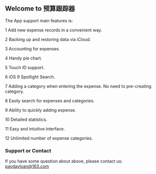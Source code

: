 ## Welcome to 预算跟踪器
The App support main features is:  

1 Add new expense records in a convenient way.  

2 Backing up and restoring data via iCloud.  

3 Accounting for expenses.  

4 Handy pie chart.  

5 Touch ID support.  

6 iOS 9 Spotlight Search.  

7 Adding a category when entering the expense. No need to pre-creating category.  

8 Easily search for expenses and categories.  

9 Ability to quickly adding expense.  

10 Detailed statistics.  

11 Easy and intuitive interface.  

12 Unlimited number of expense categories.  


### Support or Contact

If you have some question about above, please contact us: paydayloan@163.com
